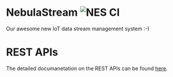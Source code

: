 # NebulaStream ![NES CI](https://github.com/nebulastream/nebulastream/workflows/NES%20CI/badge.svg)
Our awesome new IoT data stream management system :-)


# REST APIs

The detailed documanetation on the REST APIs can be found [here](src/REST/RestEndpoints.md).

